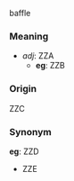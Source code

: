 baffle
### Meaning
+ _adj_: ZZA
    + __eg__: ZZB

### Origin

ZZC

### Synonym

__eg__: ZZD

+ ZZE


